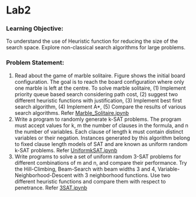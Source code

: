# Lab2
### Learning Objective:
To understand the use of Heuristic function for reducing the size of the search space.  Explore non-classical search algorithms for large problems.

### Problem Statement:
1. Read about the game of marble solitaire. 
Figure shows the initial board configuration. 
The goal is to reach the board configuration where only one marble is left at the centre. 
To solve marble solitaire, 
(1) Implement priority queue based search considering path cost, 
(2) suggest two different heuristic functions with justification, 
(3) Implement best first search algorithm, 
(4) Implement A*, 
(5) Compare the results of various search algorithms.
Refer [Marble_Solitaire.ipynb](https://github.com/TeamThunderBolts/Lab2/blob/main/Marble_Solitaire.ipynb)
2. Write a program to randomly generate k-SAT problems. 
The program must accept values for k, m the number of clauses in the formula, and n the number of variables. 
Each clause of length k must contain distinct variables or their negation. 
Instances generated by this algorithm belong to fixed clause length models of SAT and are known as uniform random k-SAT problems.
Refer [UniformkSAT.ipynb](https://github.com/TeamThunderBolts/Lab2/blob/main/UniformkSAT.ipynb)
 3. Write programs to solve a set of uniform random 3-SAT problems for different combinations of m and n, and compare their performance.  Try the Hill-Climbing, Beam-Search with beam widths 3 and 4, Variable-Neighborhood-Descent with 3 neighborhood functions.  Use two different heuristic functions and compare them with respect to penetrance.
Refer [3SAT.ipynb](https://github.com/TeamThunderBolts/Lab2/blob/main/3SAT.ipynb)
